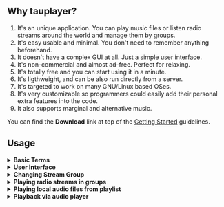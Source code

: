 ## Why tauplayer?

1. It's an unique application. You can play music files or listen radio streams around the world and manage them by groups.
2. It's easy usable and minimal. You don't need to remember anything beforehand.
3. It doesn't have a complex GUI at all. Just a simple user interface.
4. It's non-commercial and almost ad-free. Perfect for relaxing.
5. It's totally free and you can start using it in a minute.
6. It's ligthweight, and can be also run directly from a server.
7. It's targeted to work on many GNU/Linux based OSes.
8. It's very customizable so programmers could easily add their personal extra features into the code.
9. It also supports marginal and alternative music.

You can find the **Download** link at top of the [Getting Started](https://github.com/jarvenja/tauplayer/) guidelines.

## Usage

<details>
  <summary><b>Basic Terms</b></summary>

  If the technical things are not your cup of tea, understanding these terms may help:

**Cache** is a memory buffer, which player reserves for audio playback. \
**Player** is audio player application, which tauplayer uses for playback. \
**Playlist** is a formatted list of links to audio files. Currently _tauplayer_ supports playlists only in _.m3u_ format. \
**Playlist Directory** is a parent directory under which _tauplayer_ scans available playlists. \
**(Radio) Stream URL** is a direct link to radio station's online stream. Same radio stream can be stored in many _stream groups_. \
**Stream Group** is a group of streams with named keys, which are stored in _/streams_ subdirectory under installation directory. \
**tauplayer** is abbreviation for words _Terminal Audio Player_. At its most concrete minimum it is only one _Bash_ shell script file _(tauplayer.sh)_. \
**(Text) terminal** is a text input and output environment, where you can start and run commands.
</details>
<details>
  <summary><b>User Interface</b></summary>
  
_tauplayer_ is used via Text-based User Interface (TUI). When launched it opens the _Main menu_, where you can select the action of your choice by pressing _Enter_ when _Select_ option is highlighted.

<img alt="main-menu" src="https://github.com/user-attachments/assets/d6aa8bc6-9736-4f23-9330-f48a8f8fcc1a" />

</details>
<details>
  <summary><b>Changing Stream Group</b></summary>

  There is always one stream group active or selected. You can change it by selecting
  _Radio Streams_ from _Main menu_ and then _Change Stream Group_.

<img width="80%" alt="change-stream-group" src="https://github.com/user-attachments/assets/2441c1de-7a2e-4581-a05c-e18e25be34c2" />

</details>
<details>
  <summary><b>Playing radio streams in groups</b></summary>
  
  Select _Radio Streams_ from _Main menu_ followed by _Select Stream_, which lists all the streams in earlier selected group.

  <img width="80%" alt="radio-streams" src="https://github.com/user-attachments/assets/f77b14cc-6351-4e5b-be35-03ba733b0632" />

  Select the stream by name and then _Listen_ from opened menu. If stream is reachable _tauplayer_ opens playback screen for it.

</details>
<details>
  <summary><b>Playing local audio files from playlist</b></summary>

  You can play local audio files by the following way:
- Select _Playlists..._ from _Main menu_.
- _tauplayer_ asks the _Playlist Directory_ where to find the alternatives until you type a valid directory.
- After you commit the directory _tauplayer_ shows playlist files found.
- Select a playlist file to Play, and _tauplayer_ starts playing the list of songs in question.
</details>
<details>
  <summary><b>Playback via audio player</b></summary>

  During playback _tauplayer_ displays the most relevant key set, which you can dynamically control the parameters of the player.

<img width="80%" alt="stream-playback" src="https://github.com/user-attachments/assets/1c8d8280-f322-4a27-a8d9-a9eda2786334" />

_The picture above shows tauplayer playing a radio stream in Linux Mint._

Please avoid pressing any unnecessary keys since they can confuse the player in some situations.
</details>
